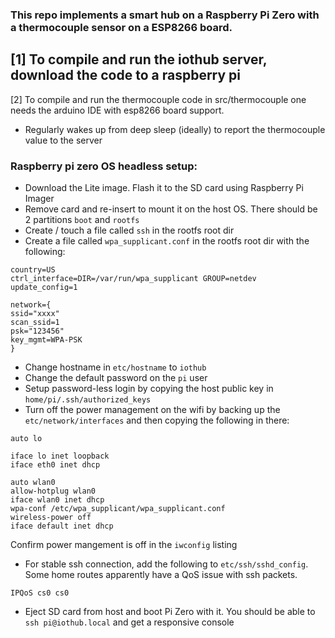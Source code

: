 ### This repo implements a smart hub on a Raspberry Pi Zero with a thermocouple sensor on a ESP8266 board. 


[1] To compile and run the iothub server, download the code to a raspberry pi
-  


[2] To compile and run the thermocouple code in src/thermocouple one needs the arduino IDE with esp8266 board support.

- Regularly wakes up from deep sleep (ideally) to report the thermocouple value to the server


### Raspberry pi zero OS headless setup:
- Download the Lite image. Flash it to the SD card using Raspberry Pi Imager
- Remove card and re-insert to mount it on the host OS. There should be 2 partitions `boot` and `rootfs`
- Create / touch a file called `ssh` in the rootfs root dir
- Create a file called `wpa_supplicant.conf` in the rootfs root dir with the following:
```
country=US
ctrl_interface=DIR=/var/run/wpa_supplicant GROUP=netdev
update_config=1

network={
ssid="xxxx"
scan_ssid=1
psk="123456"
key_mgmt=WPA-PSK
}

```
- Change hostname in `etc/hostname` to `iothub`
- Change the default password on the `pi` user
- Setup password-less login by copying the host public key in `home/pi/.ssh/authorized_keys`
- Turn off the power management on the wifi by backing up the `etc/network/interfaces` and then copying the following in there:
```
auto lo

iface lo inet loopback
iface eth0 inet dhcp

auto wlan0
allow-hotplug wlan0
iface wlan0 inet dhcp
wpa-conf /etc/wpa_supplicant/wpa_supplicant.conf
wireless-power off
iface default inet dhcp
``` 
Confirm power mangement is off in the `iwconfig` listing
- For stable ssh connection, add the following to `etc/ssh/sshd_config`. Some home routes apparently have a QoS issue with ssh packets. 
```
IPQoS cs0 cs0
```
- Eject SD card from host and boot Pi Zero with it. You should be able to `ssh pi@iothub.local` and get a responsive console


